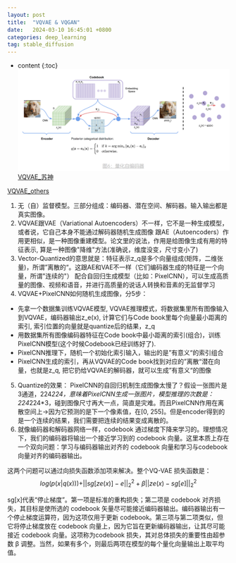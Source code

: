 ```yaml
---
layout: post
title:  "VQVAE & VQGAN"
date:   2024-03-10 16:45:01 +0800
categories: deep_learning
tag: stable_diffusion
---
```



* content
{:toc}
![VQVAE](https://github.com/Colorfu1/Colorful.io/raw/master/_posts/resources/2024-03-10-170201.png)
[VQVAE_苏神](https://kexue.fm/archives/6760)

[VQVAE_others](https://sunlin-ai.github.io/2022/06/02/VQ-VAE.html)

1. 无（自）监督模型。三部分组成：编码器、潜在空间、解码器。输入输出都是真实图像。
2. VQVAE跟VAE（Variational Autoencoders）不一样，它不是一种生成模型，或者说，它自己本身不能通过解码器随机生成图像
跟AE（Autoencoders）作用更相似，是一种图像重建模型。论文里的说法，作用是给图像生成有用的特征表示, 算是一种图像"降维"方法(准确说，维度没变，尺寸变小了)
3. Vector-Quantized的意思就是：特征表示z_q是多个向量组成(矩阵，二维张量)，所谓”离散的“。这跟AE和VAE不一样（它们编码器生成的特征是一个向量，所谓"连续的"）
配合自回归生成模型（比如：PixelCNN），可以生成高质量的图像、视频和语音，并进行高质量的说话人转换和音素的无监督学习
4. VQVAE+PixelCNN如何随机生成图像，分5步：
  - 先拿一个数据集训练VQVAE模型, VQVAE推理模式，将数据集里所有图像输入到VQVAE，编码器输出z_e(x), 计算它们与Code book里每个向量最小距离的索引, 索引位置的向量就是quantize后的结果，z_q
  - 用数据集所有图像编码器特征在Code book中最小距离的索引(组合)，训练PixelCNN模型(这个时候Codebook已经训练好了).
  - PixelCNN推理下，随机一个初始化索引输入，输出的是”有意义“的索引组合
  - PixelCNN生成的索引，再从VQVAE的Code book找到对应的”离散“潜在向量，也就是z_q, 把它扔给VQVAE的解码器，就可以生成”有意义“的图像
5. Quantize的效果： PixelCNN的自回归机制生成图像太慢了？假设一张图片是3通道，224*224，意味着PixelCNN生成一张图片，模型推理的次数是：224*224*3，碰到图像尺寸再大一点，简直是灾难。而且PixelCNN作用在离散空间上->因为它预测的是下一个像素值，在[0, 255]。但是encoder得到的是一个连续的结果，我们需要把连续的结果变成离散的。
5. 就像编码器和解码器网络一样，codebook 通过梯度下降来学习的。理想情况下，我们的编码器将输出一个接近学习到的 codebook 向量。这里本质上存在一个双向问题：学习与编码器输出对齐的 codebook 向量和学习与codebook 向量对齐的编码器输出。

这两个问题可以通过向损失函数添加项来解决。整个VQ-VAE 损失函数是：
$$
log(p(x|q(x)))+||sg[ze(x)]−e||_2^2+β||ze(x)−sg[e]||_2^2
$$

sg[x]代表“停止梯度”。第一项是标准的重构损失；第二项是 codebook 对齐损失，其目标是使所选的 codebook 矢量尽可能接近编码器输出。编码器输出有一个停止梯度运算符，因为这项仅用于更新 codebook。第三项与第二项类似，但它将停止梯度放在 codebook 向量上，因为它旨在更新编码器输出，让其尽可能接近 codebook 向量。这项称为codebook 损失，其对总体损失的重要性由超参数 
β 调整。当然，如果有多个，则最后两项在模型的每个量化向量输出上取平均值。
